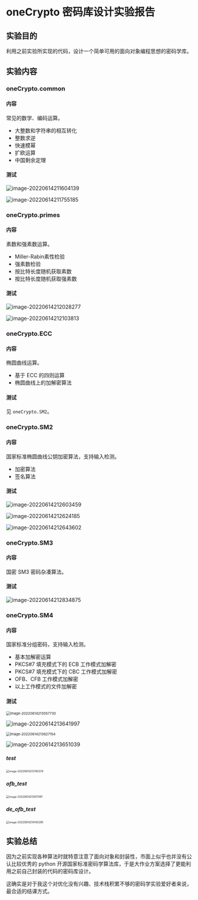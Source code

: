 # oneCrypto 密码库设计实验报告

## 实验目的

利用之前实验所实现的代码，设计一个简单可用的面向对象编程思想的密码学库。

## 实验内容

### oneCrypto.common

#### 内容

 常见的数学、编码运算。

- 大整数和字符串的相互转化
- 整数求逆
- 快速模幂
- 扩欧运算
- 中国剩余定理

#### 测试

![image-20220614211604139](photo/image-20220614211604139.png)

![image-20220614211755185](photo/image-20220614211755185.png)



### oneCrypto.primes

#### 内容

素数和强素数运算。

- Miller-Rabin素性检验
- 强素数检验
- 按比特长度随机获取素数
- 按比特长度随机获取强素数

#### 测试

![image-20220614212028277](photo/image-20220614212028277.png)

![image-20220614212103813](photo/image-20220614212103813.png)

### oneCrypto.ECC

#### 内容

椭圆曲线运算。

- 基于 ECC 的四则运算
- 椭圆曲线上的加解密算法

#### 测试

见 `oneCrypto.SM2`。

### oneCrypto.SM2

#### 内容

国家标准椭圆曲线公钥加密算法，支持输入检测。

- 加密算法
- 签名算法

#### 测试

![image-20220614212603459](photo/image-20220614212603459.png)

![image-20220614212624185](photo/image-20220614212624185.png)

![image-20220614212643602](photo/image-20220614212643602.png)

### oneCrypto.SM3

#### 内容

国密 SM3 密码杂凑算法。

#### 测试

![image-20220614212834875](photo/image-20220614212834875.png)

### oneCrypto.SM4

#### 内容

国家标准分组密码，支持输入检测。

- 基本加解密运算
- PKCS#7 填充模式下的 ECB 工作模式加解密
- PKCS#7 填充模式下的 CBC 工作模式加解密
- OFB、CFB 工作模式加解密
- 以上工作模式的文件加解密

#### 测试

<img src="photo/image-20220614213557730.png" alt="image-20220614213557730" style="zoom:67%;" />

![image-20220614213641997](photo/image-20220614213641997.png)

<img src="photo/image-20220614213627154.png" alt="image-20220614213627154" style="zoom:67%;" />

![image-20220614213651039](photo/image-20220614213651039.png)

##### test

<img src="photo/image-20220614213740374.png" alt="image-20220614213740374" style="zoom:50%;" />

##### ofb_test

<img src="photo/image-20220614213817491.png" alt="image-20220614213817491" style="zoom:50%;" />

##### de_ofb_test

<img src="photo/image-20220614214140290.png" alt="image-20220614214140290" style="zoom:50%;" />

## 实验总结

因为之前实现各种算法时就特意注意了面向对象和封装性，市面上似乎也并没有公认比较优秀的 python 开源国家标准密码学算法库，于是大作业方案选择了更能利用之前自己封装的代码的密码库设计。

这确实是对于我这个对优化没有兴趣、技术栈积累不够的密码学实验爱好者来说，最合适的结课方式。